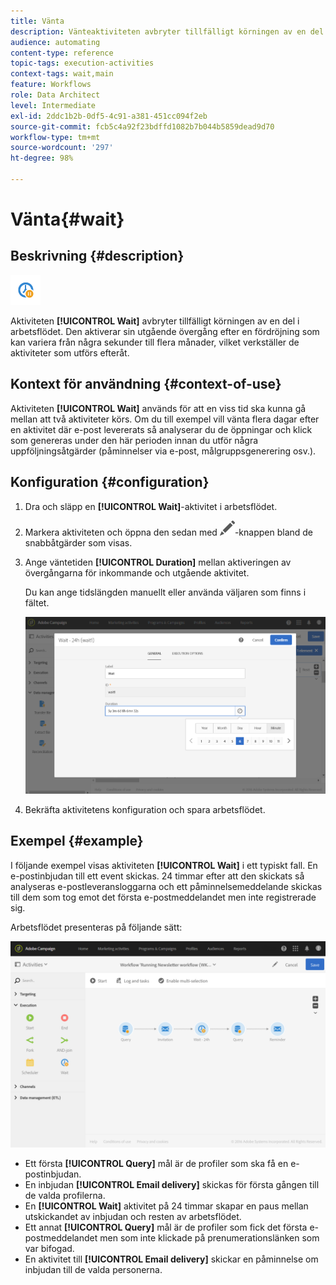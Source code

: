 ```yaml
---
title: Vänta
description: Vänteaktiviteten avbryter tillfälligt körningen av en del i arbetsflödet.
audience: automating
content-type: reference
topic-tags: execution-activities
context-tags: wait,main
feature: Workflows
role: Data Architect
level: Intermediate
exl-id: 2ddc1b2b-0df5-4c91-a381-451cc094f2eb
source-git-commit: fcb5c4a92f23bdffd1082b7b044b5859dead9d70
workflow-type: tm+mt
source-wordcount: '297'
ht-degree: 98%

---
```


# Vänta{#wait}

## Beskrivning {#description}

![](assets/wait.png)

Aktiviteten **[!UICONTROL Wait]** avbryter tillfälligt körningen av en del i arbetsflödet. Den aktiverar sin utgående övergång efter en fördröjning som kan variera från några sekunder till flera månader, vilket verkställer de aktiviteter som utförs efteråt.

## Kontext för användning {#context-of-use}

Aktiviteten **[!UICONTROL Wait]** används för att en viss tid ska kunna gå mellan att två aktiviteter körs. Om du till exempel vill vänta flera dagar efter en aktivitet där e-post levererats så analyserar du de öppningar och klick som genereras under den här perioden innan du utför några uppföljningsåtgärder (påminnelser via e-post, målgruppsgenerering osv.).

## Konfiguration {#configuration}

1. Dra och släpp en **[!UICONTROL Wait]**-aktivitet i arbetsflödet.
1. Markera aktiviteten och öppna den sedan med ![](assets/edit_darkgrey-24px.png)-knappen bland de snabbåtgärder som visas.
1. Ange väntetiden **[!UICONTROL Duration]** mellan aktiveringen av övergångarna för inkommande och utgående aktivitet.

   Du kan ange tidslängden manuellt eller använda väljaren som finns i fältet.

   ![](assets/wait_duration.png)

1. Bekräfta aktivitetens konfiguration och spara arbetsflödet.

## Exempel {#example}

I följande exempel visas aktiviteten **[!UICONTROL Wait]** i ett typiskt fall.  En e-postinbjudan till ett event skickas.  24 timmar efter att den skickats så analyseras e-postleveransloggarna och ett påminnelsemeddelande skickas till dem som tog emot det första e-postmeddelandet men inte registrerade sig.

Arbetsflödet presenteras på följande sätt:

![](assets/wait_example_workflow.png)

* Ett första **[!UICONTROL Query]** mål är de profiler som ska få en e-postinbjudan.
* En inbjudan **[!UICONTROL Email delivery]** skickas för första gången till de valda profilerna.
* En **[!UICONTROL Wait]** aktivitet på 24 timmar skapar en paus mellan utskickandet av inbjudan och resten av arbetsflödet.
* Ett annat **[!UICONTROL Query]** mål är de profiler som fick det första e-postmeddelandet men som inte klickade på prenumerationslänken som var bifogad.
* En aktivitet till **[!UICONTROL Email delivery]** skickar en påminnelse om inbjudan till de valda personerna.
